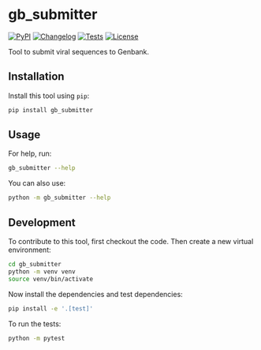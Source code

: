 # gb_submitter

[![PyPI](https://img.shields.io/pypi/v/gb_submitter.svg)](https://pypi.org/project/gb_submitter/)
[![Changelog](https://img.shields.io/github/v/release/LanderDC/gb_submitter?include_prereleases&label=changelog)](https://github.com/LanderDC/gb_submitter/releases)
[![Tests](https://github.com/LanderDC/gb_submitter/actions/workflows/test.yml/badge.svg)](https://github.com/LanderDC/gb_submitter/actions/workflows/test.yml)
[![License](https://img.shields.io/badge/license-Apache%202.0-blue.svg)](https://github.com/LanderDC/gb_submitter/blob/master/LICENSE)

Tool to submit viral sequences to Genbank.

## Installation

Install this tool using `pip`:
```bash
pip install gb_submitter
```
## Usage

For help, run:
```bash
gb_submitter --help
```
You can also use:
```bash
python -m gb_submitter --help
```
## Development

To contribute to this tool, first checkout the code. Then create a new virtual environment:
```bash
cd gb_submitter
python -m venv venv
source venv/bin/activate
```
Now install the dependencies and test dependencies:
```bash
pip install -e '.[test]'
```
To run the tests:
```bash
python -m pytest
```
